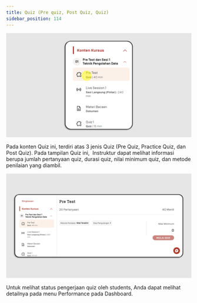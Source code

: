 ```yaml
---
title: Quiz (Pre quiz, Post Quiz, Quiz)
sidebar_position: 114
---
```

![](/img/quiz-indo-1.png)

Pada konten Quiz ini, terdiri atas 3 jenis Quiz (Pre Quiz, Practice Quiz, dan Post Quiz). Pada tampilan Quiz ini,  Instruktur dapat melihat informasi berupa jumlah pertanyaan quiz, durasi quiz, nilai minimum quiz, dan metode penilaian yang diambil.

![](/img/quiz-indo-2.png)

Untuk melihat status pengerjaan quiz oleh students, Anda dapat melihat detailnya pada menu Performance pada Dashboard.
